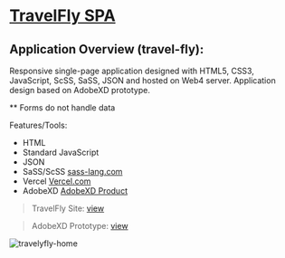 # [TravelFly SPA](https://in-info-web4.informatics.iupui.edu/~arihardw/homework-ten/#home)

## Application Overview (travel-fly):

Responsive single-page application designed with HTML5, CSS3, JavaScript, ScSS, SaSS, JSON and hosted on Web4 server. Application design based on AdobeXD prototype.

\*\* Forms do not handle data

Features/Tools:

- HTML
- Standard JavaScript
- JSON
- SaSS/ScSS [sass-lang.com](https://sass-lang.com/)
- Vercel [Vercel.com](https://vercel.com/docs)
- AdobeXD [AdobeXD Product](https://www.adobe.com/products/xd.html)

> TravelFly Site: [view](https://in-info-web4.informatics.iupui.edu/~arihardw/homework-ten/#home)

> AdobeXD Prototype: [view](https://xd.adobe.com/view/b14c8f9b-eae8-4b8b-b5d3-f58b703b5667-e41f/?fullscreen)

![travelyfly-home](https://user-images.githubusercontent.com/57334884/155585321-ebe500a0-a13a-4a23-8145-b45601bc1f6c.png)
